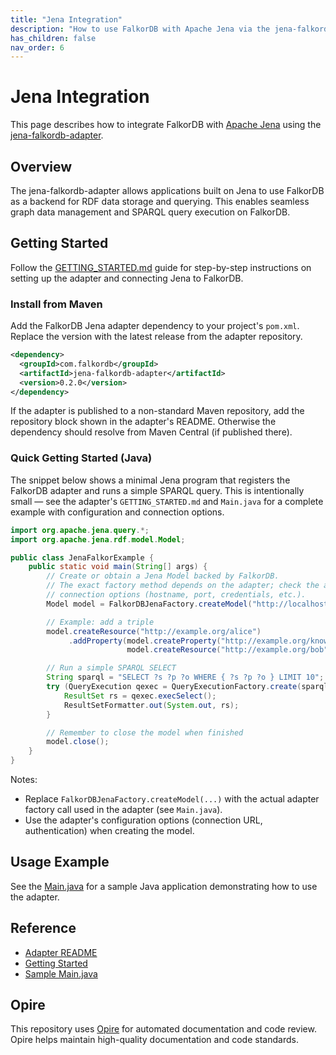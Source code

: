 ```yaml
---
title: "Jena Integration"
description: "How to use FalkorDB with Apache Jena via the jena-falkordb-adapter."
has_children: false
nav_order: 6
---
```


# Jena Integration

This page describes how to integrate FalkorDB with [Apache Jena](https://jena.apache.org/) using the [jena-falkordb-adapter](https://github.com/FalkorDB/jena-falkordb-adapter).

## Overview

The jena-falkordb-adapter allows applications built on Jena to use FalkorDB as a backend for RDF data storage and querying. This enables seamless graph data management and SPARQL query execution on FalkorDB.

## Getting Started

Follow the [GETTING_STARTED.md](https://github.com/FalkorDB/jena-falkordb-adapter/blob/main/GETTING_STARTED.md) guide for step-by-step instructions on setting up the adapter and connecting Jena to FalkorDB.

### Install from Maven

Add the FalkorDB Jena adapter dependency to your project's `pom.xml`. Replace the version with the latest release from the adapter repository.

```xml
<dependency>
  <groupId>com.falkordb</groupId>
  <artifactId>jena-falkordb-adapter</artifactId>
  <version>0.2.0</version>
</dependency>
```

If the adapter is published to a non-standard Maven repository, add the repository block shown in the adapter's README. Otherwise the dependency should resolve from Maven Central (if published there).

### Quick Getting Started (Java)

The snippet below shows a minimal Jena program that registers the FalkorDB adapter and runs a simple SPARQL query. This is intentionally small — see the adapter's `GETTING_STARTED.md` and `Main.java` for a complete example with configuration and connection options.

```java
import org.apache.jena.query.*;
import org.apache.jena.rdf.model.Model;

public class JenaFalkorExample {
	public static void main(String[] args) {
		// Create or obtain a Jena Model backed by FalkorDB.
		// The exact factory method depends on the adapter; check the adapter README/Main.java for the
		// connection options (hostname, port, credentials, etc.).
		Model model = FalkorDBJenaFactory.createModel("http://localhost:7474");

		// Example: add a triple
		model.createResource("http://example.org/alice")
			 .addProperty(model.createProperty("http://example.org/knows"),
						  model.createResource("http://example.org/bob"));

		// Run a simple SPARQL SELECT
		String sparql = "SELECT ?s ?p ?o WHERE { ?s ?p ?o } LIMIT 10";
		try (QueryExecution qexec = QueryExecutionFactory.create(sparql, model)) {
			ResultSet rs = qexec.execSelect();
			ResultSetFormatter.out(System.out, rs);
		}

		// Remember to close the model when finished
		model.close();
	}
}
```

Notes:
- Replace `FalkorDBJenaFactory.createModel(...)` with the actual adapter factory call used in the adapter (see `Main.java`).
- Use the adapter's configuration options (connection URL, authentication) when creating the model.


## Usage Example

See the [Main.java](https://github.com/FalkorDB/jena-falkordb-adapter/blob/main/src/main/java/com/falkordb/jena/Main.java) for a sample Java application demonstrating how to use the adapter.

## Reference

- [Adapter README](https://github.com/FalkorDB/jena-falkordb-adapter/blob/main/README.md)
- [Getting Started](https://github.com/FalkorDB/jena-falkordb-adapter/blob/main/GETTING_STARTED.md)
- [Sample Main.java](https://github.com/FalkorDB/jena-falkordb-adapter/blob/main/src/main/java/com/falkordb/jena/Main.java)

## Opire

This repository uses [Opire](https://github.com/apps/opirebot) for automated documentation and code review. Opire helps maintain high-quality documentation and code standards.
